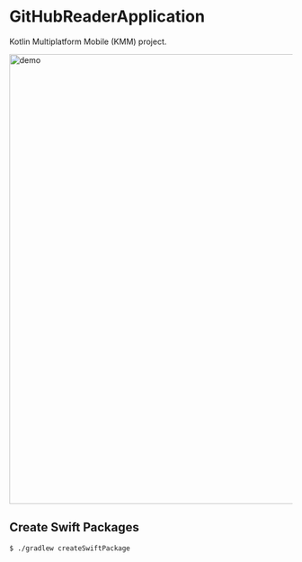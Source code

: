 # GitHubReaderApplication

Kotlin Multiplatform Mobile (KMM) project.

<img width="799" alt="demo" src="https://user-images.githubusercontent.com/25205138/232276012-ccc897bd-9e19-472c-a05f-670c9387ca10.png">

## Create Swift Packages

```
$ ./gradlew createSwiftPackage
```
